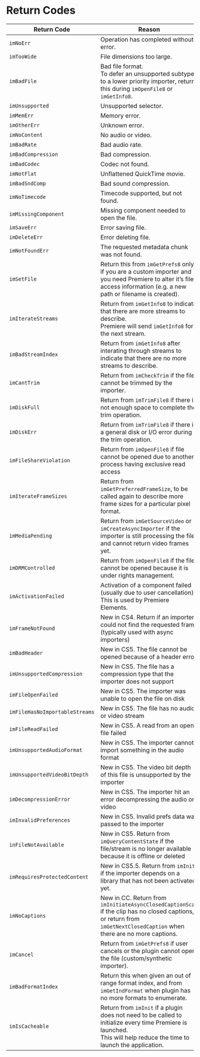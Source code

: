 # Return Codes

| **Return Code**                | **Reason**                                                                                                                                                               |
|--------------------------------|--------------------------------------------------------------------------------------------------------------------------------------------------------------------------|
| `imNoErr`                      | Operation has completed without error.                                                                                                                                   |
| `imTooWide`                    | File dimensions too large.                                                                                                                                               |
| `imBadFile`                    | Bad file format.<br/>To defer an unsupported subtype to a lower priority importer, return this during `imOpenFile8` or `imGetInfo8`.                                     |
| `imUnsupported`                | Unsupported selector.                                                                                                                                                    |
| `imMemErr`                     | Memory error.                                                                                                                                                            |
| `imOtherErr`                   | Unknown error.                                                                                                                                                           |
| `imNoContent`                  | No audio or video.                                                                                                                                                       |
| `imBadRate`                    | Bad audio rate.                                                                                                                                                          |
| `imBadCompression`             | Bad compression.                                                                                                                                                         |
| `imBadCodec`                   | Codec not found.                                                                                                                                                         |
| `imNotFlat`                    | Unflattened QuickTime movie.                                                                                                                                             |
| `imBadSndComp`                 | Bad sound compression.                                                                                                                                                   |
| `imNoTimecode`                 | Timecode supported, but not found.                                                                                                                                       |
| `imMissingComponent`           | Missing component needed to open the file.                                                                                                                               |
| `imSaveErr`                    | Error saving file.                                                                                                                                                       |
| `imDeleteErr`                  | Error deleting file.                                                                                                                                                     |
| `imNotFoundErr`                | The requested metadata chunk was not found.                                                                                                                              |
| `imSetFile`                    | Return this from `imGetPrefs8` only if you are a custom importer and you need Premiere to alter it’s file access information (e.g. a new path or filename is created).   |
| `imIterateStreams`             | Return from `imGetInfo8` to indicate that there are more streams to describe.<br/>Premiere will send `imGetInfo8` for the next stream.                                   |
| `imBadStreamIndex`             | Return from `imGetInfo8` after interating through streams to indicate that there are no more streams to describe.                                                        |
| `imCantTrim`                   | Return from `imCheckTrim` if the file cannot be trimmed by the importer.                                                                                                 |
| `imDiskFull`                   | Return from `imTrimFile8` if there is not enough space to complete the trim operation.                                                                                   |
| `imDiskErr`                    | Return from `imTrimFile8` if there is a general disk or I/O error during the trim operation.                                                                             |
| `imFileShareViolation`         | Return from `imOpenFile8` if file cannot be opened due to another process having exclusive read access                                                                   |
| `imIterateFrameSizes`          | Return from `imGetPreferredFrameSize`, to be called again to describe more frame sizes for a particular pixel format.                                                    |
| `imMediaPending`               | Return from `imGetSourceVideo` or `imCreateAsyncImporter` if the importer is still processing the file and cannot return video frames yet.                               |
| `imDRMControlled`              | Return from `imOpenFile8` if the file cannot be opened because it is under rights management.                                                                            |
| `imActivationFailed`           | Activation of a component failed (usually due to user cancellation).<br/>This is used by Premiere Elements.                                                              |
| `imFrameNotFound`              | New in CS4. Return if an importer could not find the requested frame (typically used with async importers)                                                               |
| `imBadHeader`                  | New in CS5. The file cannot be opened because of a header error                                                                                                          |
| `imUnsupportedCompression`     | New in CS5. The file has a compression type that the importer does not support                                                                                           |
| `imFileOpenFailed`             | New in CS5. The importer was unable to open the file on disk                                                                                                             |
| `imFileHasNoImportableStreams` | New in CS5. The file has no audio or video stream                                                                                                                        |
| `imFileReadFailed`             | New in CS5. A read from an open file failed                                                                                                                              |
| `imUnsupportedAudioFormat`     | New in CS5. The importer cannot import something in the audio format                                                                                                     |
| `imUnsupportedVideoBitDepth`   | New in CS5. The video bit depth of this file is unsupported by the importer                                                                                              |
| `imDecompressionError`         | New in CS5. The importer hit an error decompressing the audio or video                                                                                                   |
| `imInvalidPreferences`         | New in CS5. Invalid prefs data was passed to the importer                                                                                                                |
| `inFileNotAvailable`           | New in CS5. Return from `imQueryContentState` if the file/stream is no longer available because it is offline or deleted                                                 |
| `imRequiresProtectedContent`   | New in CS5.5. Return from `imInit` if the importer depends on a library that has not been activated yet.                                                                 |
| `imNoCaptions`                 | New in CC. Return from `imInitiateAsyncClosedCaptionScan` if the clip has no closed captions, or return from `imGetNextClosedCaption` when there are no more captions.   |
| `imCancel`                     | Return from `imGetPrefs8` if user cancels or the plugin cannot open the file (custom/synthetic importer).                                                                |
| `imBadFormatIndex`             | Return this when given an out of range format index, and from `imGetIndFormat` when plugin has no more formats to enumerate.                                             |
| `imIsCacheable`                | Return from `imInit` if a plugin does not need to be called to initialize every time Premiere is launched.<br/>This will help reduce the time to launch the application. |
